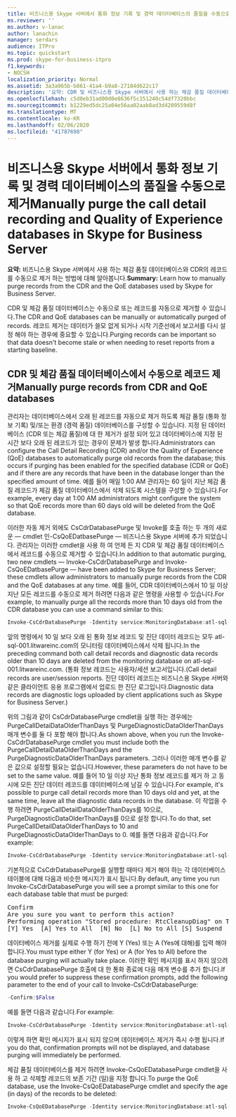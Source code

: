 ```yaml
---
title: 비즈니스용 Skype 서버에서 통화 정보 기록 및 경력 데이터베이스의 품질을 수동으로 제거
ms.reviewer: ''
ms.author: v-lanac
author: lanachin
manager: serdars
audience: ITPro
ms.topic: quickstart
ms.prod: skype-for-business-itpro
f1.keywords:
- NOCSH
localization_priority: Normal
ms.assetid: 3a3a965b-b861-41a4-b9a8-27184d622c17
description: '요약: CDR 및 비즈니스용 Skype 서버에서 사용 하는 체감 품질 데이터베이스의 레코드를 수동으로 제거 하는 방법에 대해 알아봅니다.'
ms.openlocfilehash: c5d0eb31ad00d0e8636f5c151240c54df7320bbc
ms.sourcegitcommit: b1229ed5dc25a04e56aa02aab8ad3d4209559d8f
ms.translationtype: MT
ms.contentlocale: ko-KR
ms.lasthandoff: 02/06/2020
ms.locfileid: "41787698"
---
```

# <a name="manually-purge-the-call-detail-recording-and-quality-of-experience-databases-in-skype-for-business-server"></a><span data-ttu-id="4b86b-103">비즈니스용 Skype 서버에서 통화 정보 기록 및 경력 데이터베이스의 품질을 수동으로 제거</span><span class="sxs-lookup"><span data-stu-id="4b86b-103">Manually purge the call detail recording and Quality of Experience databases in Skype for Business Server</span></span>
 
<span data-ttu-id="4b86b-104">**요약:** 비즈니스용 Skype 서버에서 사용 하는 체감 품질 데이터베이스와 CDR의 레코드를 수동으로 제거 하는 방법에 대해 알아봅니다.</span><span class="sxs-lookup"><span data-stu-id="4b86b-104">**Summary:** Learn how to manually purge records from the CDR and the QoE databases used by Skype for Business Server.</span></span>
  
<span data-ttu-id="4b86b-105">CDR 및 체감 품질 데이터베이스는 수동으로 또는 레코드를 자동으로 제거할 수 있습니다.</span><span class="sxs-lookup"><span data-stu-id="4b86b-105">The CDR and QoE databases can be manually or automatically purged of records.</span></span> <span data-ttu-id="4b86b-106">레코드 제거는 데이터가 쓸모 없게 되거나 시작 기준선에서 보고서를 다시 설정 해야 하는 경우에 중요할 수 있습니다.</span><span class="sxs-lookup"><span data-stu-id="4b86b-106">Purging records can be important so that data doesn't become stale or when needing to reset reports from a starting baseline.</span></span>
  
## <a name="manually-purge-records-from-cdr-and-qoe-databases"></a><span data-ttu-id="4b86b-107">CDR 및 체감 품질 데이터베이스에서 수동으로 레코드 제거</span><span class="sxs-lookup"><span data-stu-id="4b86b-107">Manually purge records from CDR and QoE databases</span></span>

<span data-ttu-id="4b86b-108">관리자는 데이터베이스에서 오래 된 레코드를 자동으로 제거 하도록 체감 품질 (통화 정보 기록) 및/또는 환경 (경력 품질) 데이터베이스를 구성할 수 있습니다. 지정 된 데이터베이스 (CDR 또는 체감 품질)에 대 한 제거가 설정 되어 있고 데이터베이스에 지정 된 시간 보다 오래 된 레코드가 있는 경우이 문제가 발생 합니다.</span><span class="sxs-lookup"><span data-stu-id="4b86b-108">Administrators can configure the Call Detail Recording (CDR) and/or the Quality of Experience (QoE) databases to automatically purge old records from the database; this occurs if purging has been enabled for the specified database (CDR or QoE) and if there are any records that have been in the database longer than the specified amount of time.</span></span> <span data-ttu-id="4b86b-109">예를 들어 매일 1:00 AM 관리자는 60 일이 지난 체감 품질 레코드가 체감 품질 데이터베이스에서 삭제 되도록 시스템을 구성할 수 있습니다.</span><span class="sxs-lookup"><span data-stu-id="4b86b-109">For example, every day at 1:00 AM administrators might configure the system so that QoE records more than 60 days old will be deleted from the QoE database.</span></span>
  
<span data-ttu-id="4b86b-110">이러한 자동 제거 외에도 CsCdrDatabasePurge 및 Invoke를 호출 하는 두 개의 새로운 &#x2014; cmdlet 인-CsQoEDatbasePurge &#x2014; 비즈니스용 Skype 서버에 추가 되었습니다. 관리자는 이러한 cmdlet을 사용 하 여 언제 든 지 CDR 및 체감 품질 데이터베이스에서 레코드를 수동으로 제거할 수 있습니다.</span><span class="sxs-lookup"><span data-stu-id="4b86b-110">In addition to that automatic purging, two new cmdlets &#x2014; Invoke-CsCdrDatabasePurge and Invoke-CsQoEDatbasePurge &#x2014; have been added to Skype for Business Server; these cmdlets allow administrators to manually purge records from the CDR and the QoE databases at any time.</span></span> <span data-ttu-id="4b86b-111">예를 들어, CDR 데이터베이스에서 10 일 이상 지난 모든 레코드를 수동으로 제거 하려면 다음과 같은 명령을 사용할 수 있습니다.</span><span class="sxs-lookup"><span data-stu-id="4b86b-111">For example, to manually purge all the records more than 10 days old from the CDR database you can use a command similar to this:</span></span>
  
```powershell
Invoke-CsCdrDatabasePurge -Identity service:MonitoringDatabase:atl-sql-001.litwareinc.com -PurgeCallDetailDataOlderThanDays 10 -PurgeDiagnosticDataOlderThanDays 10
```

<span data-ttu-id="4b86b-112">앞의 명령에서 10 일 보다 오래 된 통화 정보 레코드 및 진단 데이터 레코드는 모두 atl-sql-001.litwareinc.com의 모니터링 데이터베이스에서 삭제 됩니다.</span><span class="sxs-lookup"><span data-stu-id="4b86b-112">In the preceding command both call detail records and diagnostic data records older than 10 days are deleted from the monitoring database on atl-sql-001.litwareinc.com.</span></span> <span data-ttu-id="4b86b-113">(통화 정보 레코드는 사용자/세션 보고서입니다.</span><span class="sxs-lookup"><span data-stu-id="4b86b-113">(Call detail records are user/session reports.</span></span> <span data-ttu-id="4b86b-114">진단 데이터 레코드는 비즈니스용 Skype 서버와 같은 클라이언트 응용 프로그램에서 업로드 한 진단 로그입니다.</span><span class="sxs-lookup"><span data-stu-id="4b86b-114">Diagnostic data records are diagnostic logs uploaded by client applications such as Skype for Business Server.)</span></span>
  
<span data-ttu-id="4b86b-115">위의 그림과 같이 CsCdrDatabasePurge cmdlet을 실행 하는 경우에는 PurgeCallDetaiDataOlderThanDays 및 PurgeDiagnosticDataOlderThanDays 매개 변수를 둘 다 포함 해야 합니다.</span><span class="sxs-lookup"><span data-stu-id="4b86b-115">As shown above, when you run the Invoke-CsCdrDatabasePurge cmdlet you must include both the PurgeCallDetaiDataOlderThanDays and the PurgeDiagnosticDataOlderThanDays parameters.</span></span> <span data-ttu-id="4b86b-116">그러나 이러한 매개 변수를 같은 값으로 설정할 필요는 없습니다.</span><span class="sxs-lookup"><span data-stu-id="4b86b-116">However, these parameters do not have to be set to the same value.</span></span> <span data-ttu-id="4b86b-117">예를 들어 10 일 이상 지난 통화 정보 레코드를 제거 하 고 동시에 모든 진단 데이터 레코드를 데이터베이스에 남길 수 있습니다.</span><span class="sxs-lookup"><span data-stu-id="4b86b-117">For example, it's possible to purge call detail records more than 10 days old and yet, at the same time, leave all the diagnostic data records in the database.</span></span> <span data-ttu-id="4b86b-118">이 작업을 수행 하려면 PurgeCallDetailDataOlderThanDays를 10으로, PurgeDiagnosticDataOlderThanDays를 0으로 설정 합니다.</span><span class="sxs-lookup"><span data-stu-id="4b86b-118">To do that, set PurgeCallDetailDataOlderThanDays to 10 and PurgeDiagnosticDataOlderThanDays to 0.</span></span> <span data-ttu-id="4b86b-119">예를 들면 다음과 같습니다.</span><span class="sxs-lookup"><span data-stu-id="4b86b-119">For example:</span></span>
  
```powershell
Invoke-CsCdrDatabasePurge -Identity service:MonitoringDatabase:atl-sql-001.litwareinc.com -PurgeCallDetailDataOlderThanDays 10 -PurgeDiagnosticDataOlderThanDays 0
```

<span data-ttu-id="4b86b-120">기본적으로 CsCdrDatabasePurge를 실행할 때마다 제거 해야 하는 각 데이터베이스 테이블에 대해 다음과 비슷한 메시지가 표시 됩니다.</span><span class="sxs-lookup"><span data-stu-id="4b86b-120">By default, any time you run Invoke-CsCdrDatabasePurge you will see a prompt similar to this one for each database table that must be purged:</span></span>
  
<pre>
Confirm
Are you sure you want to perform this action?
Performing operation "Stored procedure: RtcCleanupDiag" on Target "Target SQL Server:atl-sql-001.litwareinc.com\archinst Database: lcscdr".
[Y] Yes  [A] Yes to All  [N] No  [L] No to All [S] Suspend  [?] Help (default is "Y"):
</pre>

<span data-ttu-id="4b86b-121">데이터베이스 제거를 실제로 수행 하기 전에 Y (Yes) 또는 A (Yes에 대해)를 입력 해야 합니다.</span><span class="sxs-lookup"><span data-stu-id="4b86b-121">You must type either Y (for Yes) or A (for Yes to All) before the database purging will actually take place.</span></span> <span data-ttu-id="4b86b-122">이러한 확인 메시지를 표시 하지 않으려면 CsCdrDatabasePurge 호출에 대 한 통화 종료에 다음 매개 변수를 추가 합니다.</span><span class="sxs-lookup"><span data-stu-id="4b86b-122">If you would prefer to suppress these confirmation prompts, add the following parameter to the end of your call to Invoke-CsCdrDatabasePurge:</span></span>
  
```powershell
-Confirm:$False
```

<span data-ttu-id="4b86b-123">예를 들면 다음과 같습니다.</span><span class="sxs-lookup"><span data-stu-id="4b86b-123">For example:</span></span>
  
```powershell
Invoke-CsCdrDatabasePurge -Identity service:MonitoringDatabase:atl-sql-001.litwareinc.com -PurgeCallDetailDataOlderThanDays 10 -PurgeDiagnosticDataOlderThanDays 10 -Confirm:$False
```

<span data-ttu-id="4b86b-124">이렇게 하면 확인 메시지가 표시 되지 않으며 데이터베이스 제거가 즉시 수행 됩니다.</span><span class="sxs-lookup"><span data-stu-id="4b86b-124">If you do that, confirmation prompts will not be displayed, and database purging will immediately be performed.</span></span>
  
<span data-ttu-id="4b86b-125">체감 품질 데이터베이스를 제거 하려면 Invoke-CsQoEDatabasePurge cmdlet을 사용 하 고 삭제할 레코드의 보존 기간 (일)을 지정 합니다.</span><span class="sxs-lookup"><span data-stu-id="4b86b-125">To purge the QoE database, use the Invoke-CsQoEDatabasePurge cmdlet and specify the age (in days) of the records to be deleted:</span></span>
  
```powershell
Invoke-CsQoEDatabasePurge -Identity service:MonitoringDatabase:atl-sql-001.litwareinc.com -PurgeQoEDataOlderThanDays 10
```


